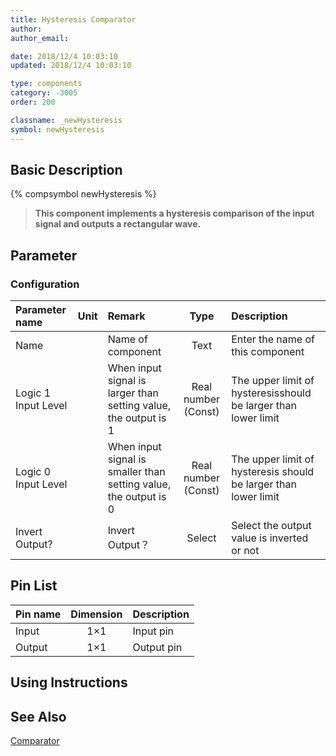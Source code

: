 ```yaml
---
title: Hysteresis Comparator
author: 
author_email:

date: 2018/12/4 10:03:10
updated: 2018/12/4 10:03:10

type: components
category: -3005
order: 200

classname: _newHysteresis
symbol: newHysteresis
---
```

## Basic Description
{% compsymbol newHysteresis %}

> **This component implements a hysteresis comparison of the input signal and outputs a rectangular wave.**

## Parameter
### Configuration
| Parameter name | Unit | Remark | Type | Description |
| :--- | :--- | :--- | :--: | :--- |
| Name |  | Name of component | Text | Enter the name of this component |
| Logic 1 Input Level |  | When input signal is larger than setting value, the output is 1 | Real number (Const) | The upper limit of hysteresisshould be larger than lower limit |
| Logic 0 Input Level |  | When input signal is smaller than setting value, the output is 0 | Real number (Const) | The upper limit of hysteresis should be larger than lower limit |
| Invert Output? |  | Invert Output？ | Select | Select the output value is inverted or not |


## Pin List

| Pin name | Dimension | Description |
| :--- | :--:  | :--- |
| Input | 1×1 | Input pin |
| Output | 1×1 | Output pin |

## Using Instructions



## See Also

[Comparator](comp_newComparator.html)
